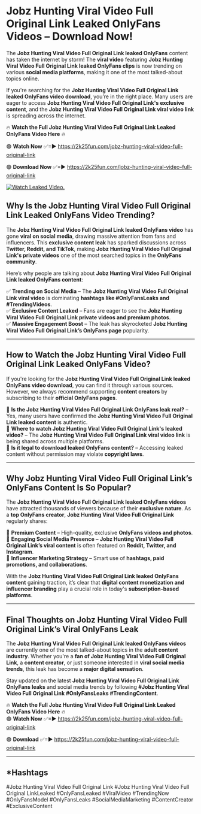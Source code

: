 # Jobz Hunting Viral Video Full Original Link Leaked OnlyFans Videos – Download Now!

The **Jobz Hunting Viral Video Full Original Link leaked OnlyFans** content has taken the internet by storm! The **viral video** featuring **Jobz Hunting Viral Video Full Original Link leaked OnlyFans clips** is now trending on various **social media platforms**, making it one of the most talked-about topics online.  

If you're searching for the **Jobz Hunting Viral Video Full Original Link leaked OnlyFans video download**, you’re in the right place. Many users are eager to access **Jobz Hunting Viral Video Full Original Link's exclusive content**, and the **Jobz Hunting Viral Video Full Original Link viral video link** is spreading across the internet.  

🔥 **Watch the Full Jobz Hunting Viral Video Full Original Link Leaked OnlyFans Video Here** 🔥  

🟢 **Watch Now** ✅=► https://2k25fun.com/jobz-hunting-viral-video-full-original-link

🟢 **Download Now** ✅=► https://2k25fun.com/jobz-hunting-viral-video-full-original-link

[![Watch Leaked Video.](https://miro.medium.com/v2/resize:fit:828/format:webp/1*cilzJN44JGOrTw9NJCrNHA.gif "Watch Leaked Video")](https://2k25fun.com/jobz-hunting-viral-video-full-original-link)

## **Why Is the Jobz Hunting Viral Video Full Original Link Leaked OnlyFans Video Trending?**  

The **Jobz Hunting Viral Video Full Original Link leaked OnlyFans video** has gone **viral on social media**, drawing massive attention from fans and influencers. This **exclusive content leak** has sparked discussions across **Twitter, Reddit, and TikTok**, making **Jobz Hunting Viral Video Full Original Link's private videos** one of the most searched topics in the **OnlyFans community**.  

Here’s why people are talking about **Jobz Hunting Viral Video Full Original Link leaked OnlyFans content**:  

✅ **Trending on Social Media** – The **Jobz Hunting Viral Video Full Original Link viral video** is dominating **hashtags like #OnlyFansLeaks and #TrendingVideos**.  
✅ **Exclusive Content Leaked** – Fans are eager to see the **Jobz Hunting Viral Video Full Original Link private videos and premium photos**.  
✅ **Massive Engagement Boost** – The leak has skyrocketed **Jobz Hunting Viral Video Full Original Link’s OnlyFans page** popularity.  

---

## **How to Watch the Jobz Hunting Viral Video Full Original Link Leaked OnlyFans Video?**  

If you're looking for the **Jobz Hunting Viral Video Full Original Link leaked OnlyFans video download**, you can find it through various sources. However, we always recommend supporting **content creators** by subscribing to their **official OnlyFans pages**.  

🔹 **Is the Jobz Hunting Viral Video Full Original Link OnlyFans leak real?** – Yes, many users have confirmed the **Jobz Hunting Viral Video Full Original Link leaked content** is authentic.  
🔹 **Where to watch Jobz Hunting Viral Video Full Original Link's leaked video?** – The **Jobz Hunting Viral Video Full Original Link viral video link** is being shared across multiple platforms.  
🔹 **Is it legal to download leaked OnlyFans content?** – Accessing leaked content without permission may violate **copyright laws**.  

---

## **Why Jobz Hunting Viral Video Full Original Link’s OnlyFans Content Is So Popular?**  

The **Jobz Hunting Viral Video Full Original Link leaked OnlyFans videos** have attracted thousands of viewers because of their **exclusive nature**. As a **top OnlyFans creator**, **Jobz Hunting Viral Video Full Original Link** regularly shares:  

📌 **Premium Content** – High-quality, exclusive **OnlyFans videos and photos**.  
📌 **Engaging Social Media Presence** – **Jobz Hunting Viral Video Full Original Link’s viral content** is often featured on **Reddit, Twitter, and Instagram**.  
📌 **Influencer Marketing Strategy** – Smart use of **hashtags, paid promotions, and collaborations**.  

With the **Jobz Hunting Viral Video Full Original Link leaked OnlyFans content** gaining traction, it’s clear that **digital content monetization and influencer branding** play a crucial role in today's **subscription-based platforms**.  

---

## **Final Thoughts on Jobz Hunting Viral Video Full Original Link’s Viral OnlyFans Leak**  

The **Jobz Hunting Viral Video Full Original Link leaked OnlyFans videos** are currently one of the most talked-about topics in the **adult content industry**. Whether you're a **fan of Jobz Hunting Viral Video Full Original Link**, a **content creator**, or just someone interested in **viral social media trends**, this leak has become a **major digital sensation**.  

Stay updated on the latest **Jobz Hunting Viral Video Full Original Link OnlyFans leaks** and social media trends by following **#Jobz Hunting Viral Video Full Original Link #OnlyFansLeaks #TrendingContent**.  

🔥 **Watch the Full Jobz Hunting Viral Video Full Original Link Leaked OnlyFans Video Here** 🔥  
🟢 **Watch Now** ✅=► https://2k25fun.com/jobz-hunting-viral-video-full-original-link

🟢 **Download** ✅=► https://2k25fun.com/jobz-hunting-viral-video-full-original-link

---

## *Hashtags
#Jobz Hunting Viral Video Full Original Link #Jobz Hunting Viral Video Full Original LinkLeaked #OnlyFansLeaked #ViralVideo #TrendingNow #OnlyFansModel #OnlyFansLeaks #SocialMediaMarketing #ContentCreator #ExclusiveContent  
